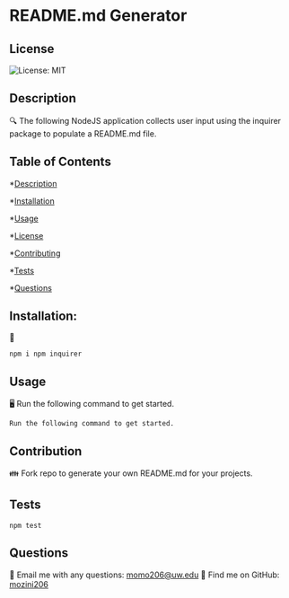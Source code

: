 # README.md Generator

## License

![License: MIT](https://img.shields.io/badge/License-MIT-yellow.svg)
     
## Description
     
🔍 The following NodeJS application collects user input using the inquirer package to populate a README.md file.
  
## Table of Contents
  
*[Description](#description)

*[Installation](#installation)

*[Usage](#usage)

*[License](#license)

*[Contributing](#contribution)

*[Tests](#tests)

*[Questions](#questions)

  
     
## Installation:
💾
```
npm i npm inquirer
```



## Usage
🖥️
Run the following command to get started.
```
Run the following command to get started.
```



## Contribution

👪 Fork repo to generate your own README.md for your projects.


## Tests
```
npm test
```


## Questions

📧 Email me with any questions: momo206@uw.edu
🤔 Find me on GitHub: [mozini206](https://github.com/mozini206)

